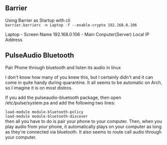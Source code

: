 Barrier
----
Using Barrier as Startup with cli<br/>
`barrier.barrierc -n Laptop -f --enable-crypto 192.168.0.106`

Laptop - Screen Name
192.168.0.106 - Main Conputer(Server) Local IP Address

PulseAudio Bluetooth
-----
Pair Phone through bluetooth and listen its audio in linux

I don't know how many of you knew this, but I certainly didn't and it can come in quite handy during quarantine. It all seems to be automatic on Arch, so I imagine it is on most distros.

If you add the pulseaudio-bluetooth package, then open /etc/pulse/system.pa and add the following two lines:

`load-module module-bluetooth-policy`<br/>
`load-module module-bluetooth-discover`<br/>
then all you have to do is pair your phone to your computer. Then, when you play audio from your phone, it automatically plays on your computer as long as they're connected via bluetooth. It also seems to route call audio through your computer.
